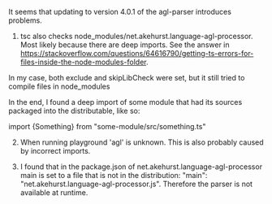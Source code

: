 It seems that updating to version 4.0.1 of the agl-parser introduces problems.

1. tsc also checks node_modules/net.akehurst.language-agl-processor. Most likely because there are deep imports. 
See the answer in https://stackoverflow.com/questions/64616790/getting-ts-errors-for-files-inside-the-node-modules-folder.

In my case, both exclude and skipLibCheck were set, but it still tried to compile files in node_modules

In the end, I found a deep import of some module that had its sources packaged into the distributable, like so:

import {Something} from "some-module/src/something.ts"

2. When running playground 'agl' is unknown. This is also probably caused by incorrect imports.

3. I found that in the package.json of net.akehurst.language-agl-processor main is set to a file
that is not in the distribution: "main": "net.akehurst.language-agl-processor.js". Therefore the 
parser is not available at runtime.

